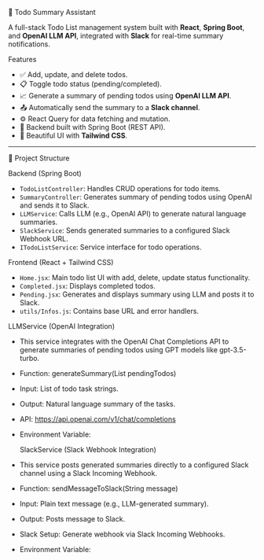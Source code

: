  📝 Todo Summary Assistant

A full-stack Todo List management system built with **React**, **Spring Boot**, and **OpenAI LLM API**, integrated with **Slack** for real-time summary notifications.

  Features

- ✅ Add, update, and delete todos.
- 📋 Toggle todo status (pending/completed).
- 📈 Generate a summary of pending todos using **OpenAI LLM API**.
- 📤 Automatically send the summary to a **Slack channel**.
- ⚙️ React Query for data fetching and mutation.
- 🔐 Backend built with Spring Boot (REST API).
- 🎨 Beautiful UI with **Tailwind CSS**.

---

 📁 Project Structure

 Backend (Spring Boot)

- `TodoListController`: Handles CRUD operations for todo items.
- `SummaryController`: Generates summary of pending todos using OpenAI and sends it to Slack.
- `LLMService`: Calls LLM (e.g., OpenAI API) to generate natural language summaries.
- `SlackService`: Sends generated summaries to a configured Slack Webhook URL.
- `ITodoListService`: Service interface for todo operations.

 Frontend (React + Tailwind CSS)

- `Home.jsx`: Main todo list UI with add, delete, update status functionality.
- `Completed.jsx`: Displays completed todos.
- `Pending.jsx`: Generates and displays summary using LLM and posts it to Slack.
- `utils/Infos.js`: Contains base URL and error handlers.

 LLMService (OpenAI Integration)
* This service integrates with the OpenAI Chat Completions API to generate summaries of pending todos using GPT models like gpt-3.5-turbo.
* Function: generateSummary(List<String> pendingTodos)
* Input: List of todo task strings.
* Output: Natural language summary of the tasks.
* API: https://api.openai.com/v1/chat/completions
* Environment Variable:

   SlackService (Slack Webhook Integration)
* This service posts generated summaries directly to a configured Slack channel using a Slack Incoming Webhook.
* Function: sendMessageToSlack(String message)
* Input: Plain text message (e.g., LLM-generated summary).
* Output: Posts message to Slack.
* Slack Setup: Generate webhook via Slack Incoming Webhooks.
* Environment Variable:
